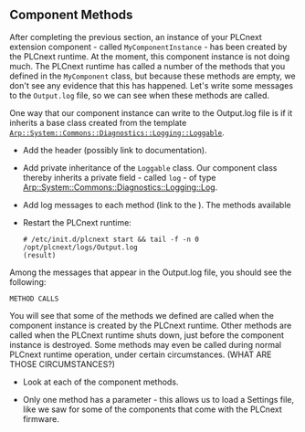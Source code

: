 ## Component Methods

After completing the previous section, an instance of your PLCnext extension component - called `MyComponentInstance` - has been created by the PLCnext runtime. At the moment, this component instance is not doing much. The PLCnext runtime has called a number of the methods that you defined in the `MyComponent` class, but because these methods are empty, we don't see any evidence that this has happened. Let's write some messages to the `Output.log` file, so we can see when these methods are called.

One way that our component instance can write to the Output.log file is if it inherits a base class created from the template [`Arp::System::Commons::Diagnostics::Logging::Loggable`][loggable-doc].

- Add the header (possibly link to documentation).
- Add private inheritance of the `Loggable` class. Our component class thereby inherits a private field - called `log` - of type [Arp::System::Commons::Diagnostics::Logging::Log][log-doc].
- Add log messages to each method (link to the  ). The methods available 


- Restart the PLCnext runtime:

   ```text
   # /etc/init.d/plcnext start && tail -f -n 0 /opt/plcnext/logs/Output.log
   (result)
   ```

Among the messages that appear in the Output.log file, you should see the following:

```text
METHOD CALLS
```

You will see that some of the methods we defined are called when the component instance is created by the PLCnext runtime. Other methods are called when the PLCnext runtime shuts down, just before the component instance is destroyed. Some methods may even be called during normal PLCnext runtime operation, under certain circumstances. (WHAT ARE THOSE CIRCUMSTANCES?)

- Look at each of the component methods.

- Only one method has a parameter - this allows us to load a Settings file, like we saw for some of the components that come with the PLCnext firmware.

[loggable-doc]: https://api.plcnext.help/api_docs_2021-0-LTS/classArp_1_1System_1_1Commons_1_1Diagnostics_1_1Logging_1_1Loggable_3_01Derived_00_01true_01_4.html

[log-doc]: https://api.plcnext.help/api_docs_2021-0-LTS/classArp_1_1System_1_1Commons_1_1Diagnostics_1_1Logging_1_1Log.html
